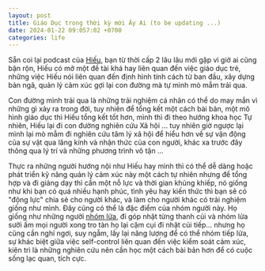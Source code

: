 ```yaml
---
layout: post
title: Giáo Dục trong thời kỳ mới Ây Ai (to be updating ...)
date: 2024-01-22 09:057:02 +0700
categories: life
---
```

Sẵn coi lại podcast của [Hiếu](https://vietcetera.com/vn/podcast/edustation/4-ts-nguyen-chi-hieu-ceo-tai-ieg-global-thau-hieu-hon-mot-the-he-vuot-suong), bạn từ thời cấp 2 lâu lâu mới gặp vì giờ ai cũng bận rộn, Hiếu có mở một đề tài khá hay liên quan đến việc giáo dục trẻ, những việc Hiếu nói liên quan đến định hình tính cách từ ban đầu, xây dựng bản ngã, quản lý cảm xúc gợi lại con đường mà tự mình mò mẫm trải qua.  

Con đường mình trải qua là những trải nghiệm cá nhân có thể do may mắn vì những gì xảy ra trong đời, tuy nhiên để tổng kết một cách bài bản, một mô hình giáo dục thì Hiếu tổng kết tốt hơn, mình thì đi theo hướng khoa học Tự nhiên, Hiếu lại đi con đường nghiên cứu Xã hội ... tuy nhiên giờ ngược lại mình lại mò mẫm đi nghiên cứu tâm lý xã hội để hiểu hơn về sự vận động của sự vật qua lăng kính và nhận thức của con người, khác xa trước đây thông qua lý trí và những phương trình vô tận ...

Thực ra những người hướng nội như Hiếu hay mình thì có thể dễ dàng hoặc phát triển kỹ năng quản lý cảm xúc này một cách tự nhiên nhưng để tổng hợp và đi giảng dạy thì cần một nỗ lực và thời gian khủng khiếp, nó giống như khi bạn có quá nhiều hạnh phúc, tình yêu hay kiến thức thì bạn sẽ có "động lực" chia sẻ cho người khác, và làm cho người khác có trải nghiệm giống như mình. Đây cũng có thể là đặc điểm của nhóm người này. Họ giống như những người [nhóm lửa](https://xn--chuyn-ksa.vn/life/2022/03/26/energy-management.html), đi góp nhặt từng thanh củi và nhóm lửa sưởi ấm mọi người xong tro tàn họ lại cặm cụi đi nhặt củi tiếp... nhưng họ cũng cần nghỉ ngơi, suy ngẫm, lấy lại năng lượng để có thể nhóm tiếp lửa, sự khác biệt giữa việc self-control liên quan đến việc kiểm soát cảm xúc, kiên trì là những nghiên cứu nên cần học một cách bài bản hơn để có cuộc sống lạc quan, tích cực. 
